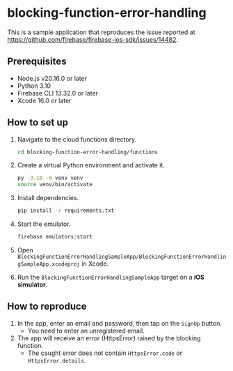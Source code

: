 # blocking-function-error-handling

This is a sample application that reproduces the issue reported at https://github.com/firebase/firebase-ios-sdk/issues/14482.

## Prerequisites

- Node.js v20.16.0 or later
- Python 3.10
- Firebase CLI 13.32.0 or later
- Xcode 16.0 or later

## How to set up

1. Navigate to the cloud functions directory.

   ```bash
   cd blocking-function-error-handling/functions
   ```

2. Create a virtual Python environment and activate it.

   ```bash
   py -3.10 -m venv venv
   source venv/bin/activate
   ```

3. Install dependencies.

   ```bash
   pip install -r requirements.txt
   ```

4. Start the emulator.

   ```bash
   firebase emulators:start
   ```

5. Open `BlockingFunctionErrorHandlingSampleApp/BlockingFunctionErrorHandlingSampleApp.xcodeproj` in Xcode.

6. Run the `BlockingFunctionErrorHandlingSampleApp` target on a **iOS simulator**.

## How to reproduce

1. In the app, enter an email and password, then tap on the `SignUp` button.
   - You need to enter an unregistered email.
2. The app will receive an error (HttpsError) raised by the blocking function.
   - The caught error does not contain `HttpsError.code` or `HttpsError.details`.
